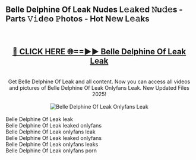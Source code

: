 <h2>Belle Delphine Of Leak Nudes L𝚎𝚊k𝚎d 𝙽u𝚍𝚎s - Parts 𝚅𝚒d𝚎o 𝙿hotos - Hot N𝚎w L𝚎𝚊ks</h2>
<br>
<div align="center">
<h2><a href="https://213.232.235.80/live/video.php?q=belle-delphine-of-leak" rel="nofollow">🔴 CLICK HERE 🌐==►► Belle Delphine Of Leak Leak</a></h2>
<br>
Get Belle Delphine Of Leak and all content. Now you can access all videos and pictures of Belle Delphine Of Leak Onlyfans Leak. New Updated Files 2025!
<br>
<br>
<a href="https://213.232.235.80/live/video.php?q=belle-delphine-of-leak" rel="nofollow" data-target="animated-image.originalLink"><img src="https://i.imgur.com/1EjSzPs.png" alt="Belle Delphine Of Leak Onlyfans Leak" style="max-width: 100%; display: inline-block;" data-target="animated-image.originalImage"></a>
</div>
<br>
Belle Delphine Of Leak leak<br>
Belle Delphine Of Leak leaked onlyfans<br>
Belle Delphine Of Leak onlyfans leak<br>
Belle Delphine Of Leak leaked onlyfans<br>
Belle Delphine Of Leak onlyfans leaks<br>
Belle Delphine Of Leak onlyfans porn
